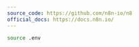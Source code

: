 ```yaml
---
source_code: https://github.com/n8n-io/n8
official_docs: https://docs.n8n.io/
---
```




```sh
source .env
```